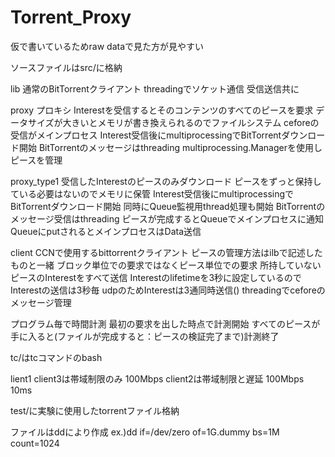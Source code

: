 # Torrent_Proxy
仮で書いているためraw dataで見た方が見やすい


ソースファイルはsrc/に格納

lib 通常のBitTorrentクライアント
threadingでソケット通信 受信送信共に

proxy プロキシ Interestを受信するとそのコンテンツのすべてのピースを要求 データサイズが大きいとメモリが書き換えられるのでファイルシステム
ceforeの受信がメインプロセス
Interest受信後にmultiprocessingでBitTorrentダウンロード開始 
BitTorrentのメッセージはthreading
multiprocessing.Managerを使用しピースを管理

proxy_type1 受信したInterestのピースのみダウンロード ピースをずっと保持している必要はないのでメモリに保管
Interest受信後にmultiprocessingでBitTorrentダウンロード開始
同時にQueue監視用thread処理も開始
BitTorrentのメッセージ受信はthreading
ピースが完成するとQueueでメインプロセスに通知
QueueにputされるとメインプロセスはData送信

client CCNで使用するbittorrentクライアント ピースの管理方法はilbで記述したものと一緒 ブロック単位での要求ではなくピース単位での要求 所持していないピースのInterestをすべて送信 
Interestのlifetimeを3秒に設定しているのでInterestの送信は3秒毎 udpのためInterestは3通同時送信()
threadingでceforeのメッセージ管理

プログラム毎で時間計測 最初の要求を出した時点で計測開始 すべてのピースが手に入ると(ファイルが完成すると：ピースの検証完了まで)計測終了


tc/はtcコマンドのbash

lient1 client3は帯域制限のみ 100Mbps
client2は帯域制限と遅延 100Mbps 10ms


test/に実験に使用したtorrentファイル格納

ファイルはddにより作成
ex.)dd if=/dev/zero of=1G.dummy bs=1M count=1024
